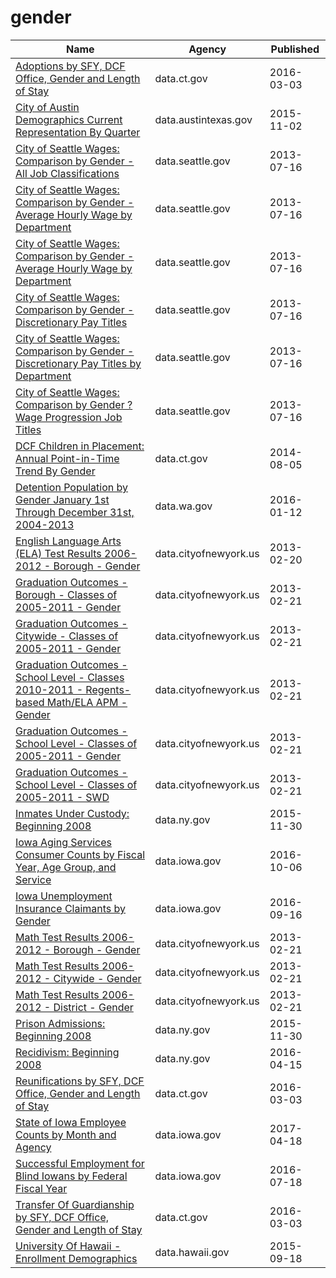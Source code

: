 # gender

Name | Agency | Published
---- | ---- | ---------
[Adoptions by SFY, DCF Office, Gender and Length of Stay](../socrata/cyz8-6esi.md) | data.ct.gov | 2016-03-03
[City of Austin Demographics Current Representation By Quarter](../socrata/gyp3-3bx3.md) | data.austintexas.gov | 2015-11-02
[City of Seattle Wages: Comparison by Gender - All Job Classifications](../socrata/cf52-s8er.md) | data.seattle.gov | 2013-07-16
[City of Seattle Wages: Comparison by Gender - Average Hourly Wage by Department](../socrata/5jqs-k4qf.md) | data.seattle.gov | 2013-07-16
[City of Seattle Wages: Comparison by Gender - Average Hourly Wage by Department](../socrata/5jqs-k4qf.md) | data.seattle.gov | 2013-07-16
[City of Seattle Wages: Comparison by Gender - Discretionary Pay Titles](../socrata/tptv-57gf.md) | data.seattle.gov | 2013-07-16
[City of Seattle Wages: Comparison by Gender - Discretionary Pay Titles by Department](../socrata/k3hs-aykd.md) | data.seattle.gov | 2013-07-16
[City of Seattle Wages: Comparison by Gender ?Wage Progression Job Titles](../socrata/k9m8-nhz3.md) | data.seattle.gov | 2013-07-16
[DCF Children in Placement: Annual Point-in-Time Trend By Gender](../socrata/9huc-qs58.md) | data.ct.gov | 2014-08-05
[Detention Population by Gender January 1st Through December 31st, 2004-2013](../socrata/w6iz-gh8j.md) | data.wa.gov | 2016-01-12
[English Language Arts (ELA) Test Results 2006-2012 - Borough - Gender](../socrata/w5y2-8cs3.md) | data.cityofnewyork.us | 2013-02-20
[Graduation Outcomes - Borough - Classes of 2005-2011 - Gender](../socrata/sqb7-p8nz.md) | data.cityofnewyork.us | 2013-02-21
[Graduation Outcomes - Citywide - Classes of 2005-2011 - Gender](../socrata/rn5p-vhac.md) | data.cityofnewyork.us | 2013-02-21
[Graduation Outcomes - School Level - Classes 2010-2011 - Regents-based Math/ELA APM - Gender](../socrata/qrz6-23fw.md) | data.cityofnewyork.us | 2013-02-21
[Graduation Outcomes - School Level - Classes of 2005-2011 - Gender](../socrata/khqi-x3p3.md) | data.cityofnewyork.us | 2013-02-21
[Graduation Outcomes - School Level - Classes of 2005-2011 - SWD](../socrata/avsi-2fp7.md) | data.cityofnewyork.us | 2013-02-21
[Inmates Under Custody: Beginning 2008](../socrata/55zc-sp6m.md) | data.ny.gov | 2015-11-30
[Iowa Aging Services Consumer Counts by Fiscal Year, Age Group, and Service](../socrata/3qxc-gxc2.md) | data.iowa.gov | 2016-10-06
[Iowa Unemployment Insurance Claimants by Gender](../socrata/t92x-wtrh.md) | data.iowa.gov | 2016-09-16
[Math Test Results 2006-2012 - Borough - Gender](../socrata/q9mx-gjyn.md) | data.cityofnewyork.us | 2013-02-21
[Math Test Results 2006-2012 - Citywide - Gender](../socrata/2bh6-qmgg.md) | data.cityofnewyork.us | 2013-02-21
[Math Test Results 2006-2012 - District - Gender](../socrata/qphc-zrtc.md) | data.cityofnewyork.us | 2013-02-21
[Prison Admissions: Beginning 2008](../socrata/m2rg-xjan.md) | data.ny.gov | 2015-11-30
[Recidivism: Beginning 2008](../socrata/y7pw-wrny.md) | data.ny.gov | 2016-04-15
[Reunifications by SFY, DCF Office, Gender and Length of Stay](../socrata/6rr7-9fb2.md) | data.ct.gov | 2016-03-03
[State of Iowa Employee Counts by Month and Agency](../socrata/ixhm-96mq.md) | data.iowa.gov | 2017-04-18
[Successful Employment for Blind Iowans by Federal Fiscal Year](../socrata/twt2-zx5z.md) | data.iowa.gov | 2016-07-18
[Transfer Of Guardianship by SFY, DCF Office, Gender and Length of Stay](../socrata/kyc9-zbgf.md) | data.ct.gov | 2016-03-03
[University Of Hawaii - Enrollment Demographics](../socrata/fkt2-a2fc.md) | data.hawaii.gov | 2015-09-18

